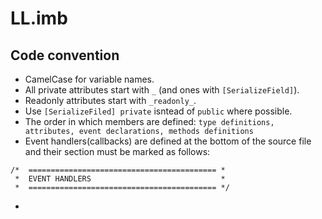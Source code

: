# LL.imb

## Code convention

* CamelCase for variable names.
* All private attributes start with `_` (and ones with `[SerializeField]`).
* Readonly attributes start with `_readonly_`.
* Use `[SerializeFiled] private` isntead of `public` where possible.
* The order in which members are defined: `type definitions, attributes, event declarations, methods definitions`
* Event handlers(callbacks) are defined at the bottom of the source file and their section must be marked as follows:
```
/*  ========================================== *
 *  EVENT HANDLERS                             *
 *  ========================================== */
```
* 